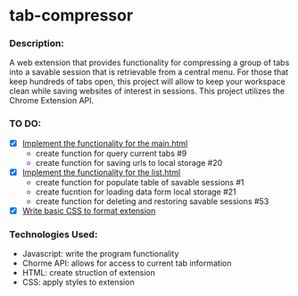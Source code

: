 # tab-compressor

### Description:
A web extension that provides functionality for compressing a group of tabs into a savable session that is retrievable from a central menu. For those that keep hundreds of tabs open, this project will allow to keep your workspace clean while saving websites of interest in sessions. This project utilizes the Chrome Extension API.

### TO DO:
- [x] [Implement the functionality for the main.html](https://github.com/wyatwrig/tab-compressor/blob/main/functionality.js)
    - create function for query current tabs #9
    - create function for saving urls to local storage #20
- [x] [Implement the functionality for the list.html](https://github.com/wyatwrig/tab-compressor/blob/main/list.js)
    - create function for populate table of savable sessions #1 
    - create fucntion for loading data form local storage #21
    - create function for deleting and restoring savable sessions #53
- [x] [Write basic CSS to format extension](https://github.com/wyatwrig/tab-compressor/blob/main/stylesheet.css)

### Technologies Used:
- Javascript: write the program functionality
- Chorme API: allows for access to current tab information 
- HTML: create struction of extension 
- CSS: apply styles to extension



